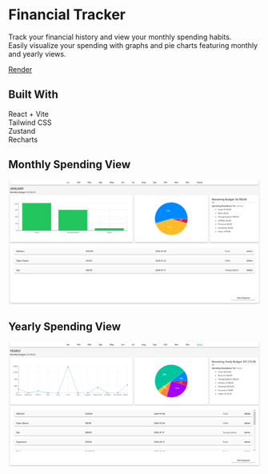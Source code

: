 # Financial Tracker
Track your financial history and view your monthly spending habits.\
Easily visualize your spending with graphs and pie charts featuring monthly and yearly views.

[Render](https://finance-tracker-ymnq.onrender.com/)

## Built With
React + Vite \
Tailwind CSS \
Zustand \
Recharts

## Monthly Spending View
![Screencap 1](https://github.com/vChrisL/Finance-Tracker/blob/master/src/screenshots/sc1.PNG?raw=true)

## Yearly Spending View
![Screencap 2](https://github.com/vChrisL/Finance-Tracker/blob/master/src/screenshots/sc2.PNG?raw=true)
